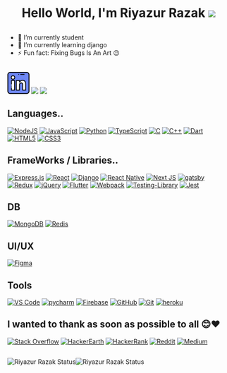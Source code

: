 <div align="center">
  <h1>Hello World, I'm Riyazur Razak <img src="https://media.giphy.com/media/hvRJCLFzcasrR4ia7z/giphy.gif" width="25px"> </h1>
</div>

##

- 🔭 I’m currently student
- 🌱 I’m currently learning django
- ⚡ Fun fact: Fixing Bugs Is An Art 😉

##

  <a align="center" href="https://www.linkedin.com/in/riyazur-razak-863ba0190/"><img height="50" src="https://raw.githubusercontent.com/8bithemant/8bithemant/master/linkedin.png?raw=true"></a>
    <a align="center" href="https://www.instagram.com/itz_me_r.i.y.a.z_/"><img height="50" src="https://static.wixstatic.com/media/33091b_1a81d2bc9b674bb9856e648b2917a76f~mv2.gif"></a>
      <a align="center" href="https://dribbble.com/riyazur_razak"><img height="50" src="https://cdn.dribbble.com/users/1041961/screenshots/2485936/alchemy-dribbble-icon2.gif"></a>
    
    
    
##


 ## Languages..
 

 [<img alt="NodeJS" src="https://img.shields.io/badge/node.js%20-%2343853D.svg?&style=for-the-badge&logo=node.js&logoColor=white"/>]()
 [<img alt="JavaScript" src="https://img.shields.io/badge/javascript%20-%23323330.svg?&style=for-the-badge&logo=javascript&logoColor=%23F7DF1E"/>]()
 [<img alt="Python" src="https://img.shields.io/badge/python%20-%2314354C.svg?&style=for-the-badge&logo=python&logoColor=white"/>]()
 [<img alt="TypeScript" src="https://img.shields.io/badge/typescript%20-%23007ACC.svg?&style=for-the-badge&logo=typescript&logoColor=white"/>]()
[<img alt="C" src="https://img.shields.io/badge/c%20-%2300599C.svg?&style=for-the-badge&logo=c&logoColor=white"/>]()
[<img alt="C++" src="https://img.shields.io/badge/c++%20-%2300599C.svg?&style=for-the-badge&logo=c%2B%2B&ogoColor=white"/>]()
[<img alt="Dart" src="https://img.shields.io/badge/dart-%230175C2.svg?&style=for-the-badge&logo=dart&logoColor=white"/>]()
[<img alt="HTML5" src="https://img.shields.io/badge/html5%20-%23E34F26.svg?&style=for-the-badge&logo=html5&logoColor=white"/>]()
[<img alt="CSS3" src="https://img.shields.io/badge/css3%20-%231572B6.svg?&style=for-the-badge&logo=css3&logoColor=white"/>]()

## FrameWorks / Libraries..

[<img alt="Express.js" src="https://img.shields.io/badge/express.js%20-%23404d59.svg?&style=for-the-badge"/>]()
[<img alt="React" src="https://img.shields.io/badge/react%20-%2320232a.svg?&style=for-the-badge&logo=react&logoColor=%2361DAFB"/>]()
[<img alt="Django" src="https://img.shields.io/badge/DJANGO-REST-ff1709?style=for-the-badge&logo=django&logoColor=white&color=ff1709&labelColor=gray" />]()
[<img alt="React Native" src="https://img.shields.io/badge/React_Native-20232A?style=for-the-badge&logo=react&logoColor=61DAFB"/>]()
[<img alt="Next JS" src="https://img.shields.io/badge/next%20js%20-%23000000.svg?&style=for-the-badge&logo=next.js&logoColor=white"/>]()
[<img alt="gatsby" src="https://img.shields.io/badge/Gatsby-663399?style=for-the-badge&logo=gatsby&logoColor=white" />]()
[<img alt="Redux" src="https://img.shields.io/badge/redux%20-%23593d88.svg?&style=for-the-badge&logo=redux&logoColor=white"/>]()
[<img alt="jQuery" src="https://img.shields.io/badge/jquery%20-%230769AD.svg?&style=for-the-badge&logo=jquery&logoColor=white"/>]()
[<img alt="Flutter" src="https://img.shields.io/badge/Flutter%20-%2302569B.svg?&style=for-the-badge&logo=Flutter&logoColor=white" />]()
[<img alt="Webpack" src="https://img.shields.io/badge/webpack%20-%238DD6F9.svg?&style=for-the-badge&logo=webpack&logoColor=black" />]()
[<img alt="Testing-Library" src="https://img.shields.io/badge/-Testing%20Library-%23E33332?&style=for-the-badge&logo=testing-library&logoColor=white"/>]()
[<img alt="Jest" src="https://img.shields.io/badge/-jest-%23C21325?&style=for-the-badge&logo=jest&logoColor=white"/>]()



## DB

[<img alt="MongoDB" src ="https://img.shields.io/badge/MongoDB-%234ea94b.svg?&style=for-the-badge&logo=mongodb&logoColor=white"/>]()
[<img alt="Redis" src="https://img.shields.io/badge/redis-%23DD0031.svg?&style=for-the-badge&logo=redis&logoColor=white" />]()




## UI/UX

[<img alt="Figma" src="https://img.shields.io/badge/figma%20-%23F24E1E.svg?&style=for-the-badge&logo=figma&logoColor=white"/>]()



## Tools
[<img alt="VS Code" src="https://img.shields.io/badge/Visual_Studio_Code-0078D4?style=for-the-badge&logo=visual%20studio%20code&logoColor=white"/>]()
[<img alt="pycharm" src="https://img.shields.io/badge/pycharm-143?style=for-the-badge&logo=pycharm&logoColor=black&color=black&labelColor=green" />]()
[<img alt="Firebase" src="https://img.shields.io/badge/firebase%20-%23039BE5.svg?&style=for-the-badge&logo=firebase"/>]()
[<img alt="GitHub" src="https://img.shields.io/badge/github%20-%23121011.svg?&style=for-the-badge&logo=github&logoColor=white"/>]()
[<img alt="Git" src="https://img.shields.io/badge/git%20-%23F05033.svg?&style=for-the-badge&logo=git&logoColor=white"/>]()
[<img alt="heroku" src="https://img.shields.io/badge/Heroku-430098?style=for-the-badge&logo=heroku&logoColor=white" />]()





## I wanted to thank as soon as possible to all 😊❤

[<img alt="Stack Overflow" src="https://img.shields.io/badge/-Stack%20overflow-FE7A16?style=for-the-badge&logo=stack-overflow&logoColor=white"/>]()
[<img alt="HackerEarth" src="https://img.shields.io/badge/HackerEarth%20-%232C3454.svg?&style=for-the-badge&logo=HackerEarth&logoColor=Blue"/>]()
[<img alt="HackerRank" src="https://img.shields.io/badge/-Hackerrank-2EC866?style=for-the-badge&logo=HackerRank&logoColor=white"/>]()
[<img alt="Reddit" src="https://img.shields.io/badge/Reddit%20-%23FF4500.svg?&style=for-the-badge&logo=Reddit&logoColor=white"/>]()
[<img alt="Medium" src="https://img.shields.io/badge/Medium%20-%23000000.svg?&style=for-the-badge&logo=Medium&logoColor=white"/>]()


##

  [<img align="left" alt="Riyazur Razak Status" src="https://github-readme-stats.vercel.app/api?username=RiyazurRazak&theme=dark" />]()
  [<img align="left" alt="Riyazur Razak Status" src="https://github-readme-stats.vercel.app/api/top-langs/?username=RiyazurRazak&hide=html,css&theme=dark " />]()
  
 
 


